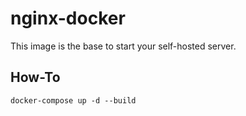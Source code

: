 # nginx-docker
This image is the base to start your self-hosted server.

## How-To
```console
docker-compose up -d --build
```
